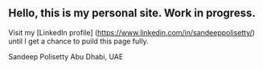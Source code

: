 ## Hello, this is my personal site. Work in progress.

Visit my [LinkedIn profile] (https://www.linkedin.com/in/sandeeppolisetty/) until I get a chance to puild this page fully.

Sandeep Polisetty
Abu Dhabi, UAE

